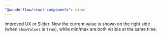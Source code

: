 ```yaml
---
"@wonderflow/react-components": minor
---
```


Improved UX or Slider. Now the current value is shown on the right side (when `showValues` is `true`), while min/max are both visible at the same time.
